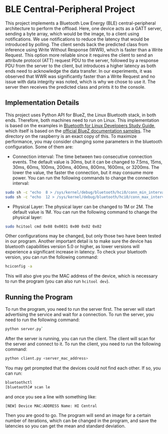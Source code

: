# BLE Central-Peripheral Project

This project implements a Bluetooth Low Energy (BLE) central-peripheral architecture to perform the offload. Here, one device acts as a GATT server, sending a byte array, which would be the image, to a client using notifications. We use notifications to reduce the latency that would be introduced by polling. The client sends back the predicted class from inference using Write Without Response (WWR), which is faster than a Write Request. This option more reliable since it requires the client to send an attribute protocol (ATT) request PDU to the server, followed by a response PDU from the server to the client, but introduces a higher latency as both ends need to acknowledge the data transfer. In our experiments, it was observed that WWR was significantly faster than a Write Request and no issue with data integrity was noted, which is why we chose to use it. The server then receives the predicted class and prints it to the console.

## Implementation Details

This project uses Python API for BlueZ, the Linux Bluetooth stack, in both ends. Therefore, both machines need to run on Linux. This implementation is based on the examples in  [Bluetooth for Linux Developers Study Guide](https://www.bluetooth.com/blog/the-bluetooth-for-linux-developers-study-guide/), which itself is based on the [official BlueZ documentation samples](https://git.kernel.org/pub/scm/bluetooth/bluez.git/tree/doc). The directory on the raspberry is an exact copy of this. To maximize performance, you may consider changing some parameters in the bluetooth configuration. Some of them are:

- Connection interval: The time between two consecutive connection events. The default value is 30ms, but it can be changed to 7.5ms, 15ms, 30ms, 60ms, 100ms, 200ms, 400ms, 800ms, 1600ms, or 3200ms. The lower the value, the faster the connection, but it may consume more power. You can run the following commands to change the connection interval:

```bash
sudo sh -c "echo  8 > /sys/kernel/debug/bluetooth/hci0/conn_min_interval"
sudo sh -c "echo  12 > /sys/kernel/debug/bluetooth/hci0/conn_max_interval"
```

- Physical Layer: The physical layer can be changed to 1M or 2M. The default value is 1M. You can run the following command to change the physical layer:

```bash
sudo hcitool cmd 0x08 0x0031 0x00 0x02 0x02
```

Other configurations may be changed, but only those two have been tested in our program. Another important detail is to make sure the device has bluetooth capabilities version 5.0 or higher, as lower versions will experience a significant increase in latency. To check your bluetooth version, you can run the following command:

```bash
hciconfig -a
```

This will also give you the MAC address of the device, which is necessary to run the program (you can also run `hcitool dev`).

## Running the Program

To run the program, you need to run the server first. The server will start advertising the service and wait for a connection. To run the server, you need to run the following command:

```bash
python server.py`
```

After the server is running, you can run the client. The client will scan for the server and connect to it. To run the client, you need to run the following command:

```bash
python client.py <server_mac_address>
```

You may get prompted that the devices could not find each other. If so, you can run:

```bash
bluetoothctl
[bluetooth]# scan le
```

and once you see a line with something like:

```
[NEW] Device MAC:ADDRESS Name: HI Central
```

Then you are good to go. The program will send an image for a certain number of iterations, which can be changed in the program, and save the latencies so you can get the mean and standard deviation.
